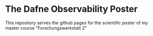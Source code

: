 # The Dafne Observability Poster

This repository serves the github pages for the scientific poster of my master course "Forschungswerkstatt 2"


